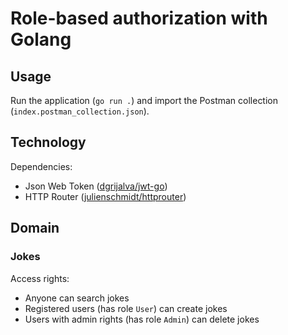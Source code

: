 # Role-based authorization with Golang

## Usage

Run the application (`go run .`) and import the Postman collection (`index.postman_collection.json`).

## Technology

Dependencies:
- Json Web Token ([dgrijalva/jwt-go](https://github.com/dgrijalva/jwt-go))
- HTTP Router ([julienschmidt/httprouter](https://github.com/julienschmidt/httprouter))

## Domain

### Jokes

Access rights:
- Anyone can search jokes
- Registered users (has role `User`) can create jokes
- Users with admin rights (has role `Admin`) can delete jokes
